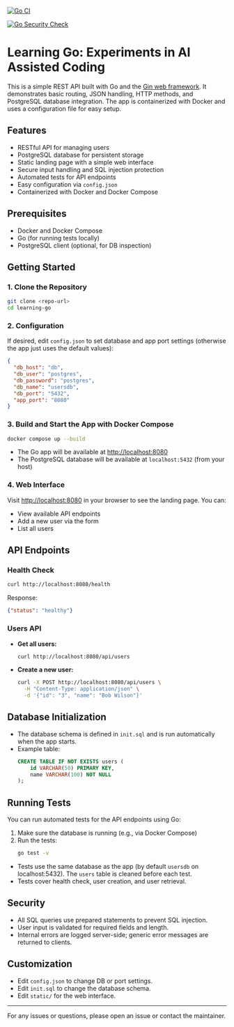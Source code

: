 [![Go CI](https://github.com/mheadd/learning-go/actions/workflows/test.yml/badge.svg)](https://github.com/mheadd/learning-go/actions/workflows/test.yml)

[![Go Security Check](https://github.com/mheadd/learning-go/actions/workflows/gosec.yml/badge.svg)](https://github.com/mheadd/learning-go/actions/workflows/gosec.yml)

# Learning Go: Experiments in AI Assisted Coding

This is a simple REST API built with Go and the [Gin web framework](https://gin-gonic.com/). It demonstrates basic routing, JSON handling, HTTP methods, and PostgreSQL database integration. The app is containerized with Docker and uses a configuration file for easy setup.

## Features
- RESTful API for managing users
- PostgreSQL database for persistent storage
- Static landing page with a simple web interface
- Secure input handling and SQL injection protection
- Automated tests for API endpoints
- Easy configuration via `config.json`
- Containerized with Docker and Docker Compose

## Prerequisites
- Docker and Docker Compose
- Go (for running tests locally)
- PostgreSQL client (optional, for DB inspection)

## Getting Started

### 1. Clone the Repository
```bash
git clone <repo-url>
cd learning-go
```

### 2. Configuration
If desired, edit `config.json` to set database and app port settings (otherwise the app just uses the default values):
```json
{
  "db_host": "db",
  "db_user": "postgres",
  "db_password": "postgres",
  "db_name": "usersdb",
  "db_port": "5432",
  "app_port": "8080"
}
```

### 3. Build and Start the App with Docker Compose
```bash
docker compose up --build
```
- The Go app will be available at [http://localhost:8080](http://localhost:8080)
- The PostgreSQL database will be available at `localhost:5432` (from your host)

### 4. Web Interface
Visit [http://localhost:8080](http://localhost:8080) in your browser to see the landing page. You can:
- View available API endpoints
- Add a new user via the form
- List all users

## API Endpoints

### Health Check
```bash
curl http://localhost:8080/health
```
Response:
```json
{"status": "healthy"}
```

### Users API
- **Get all users:**
  ```bash
  curl http://localhost:8080/api/users
  ```
- **Create a new user:**
  ```bash
  curl -X POST http://localhost:8080/api/users \
    -H "Content-Type: application/json" \
    -d '{"id": "3", "name": "Bob Wilson"}'
  ```

## Database Initialization
- The database schema is defined in `init.sql` and is run automatically when the app starts.
- Example table:
  ```sql
  CREATE TABLE IF NOT EXISTS users (
      id VARCHAR(50) PRIMARY KEY,
      name VARCHAR(100) NOT NULL
  );
  ```

## Running Tests

You can run automated tests for the API endpoints using Go:

1. Make sure the database is running (e.g., via Docker Compose)
2. Run the tests:
   ```bash
   go test -v
   ```
- Tests use the same database as the app (by default `usersdb` on localhost:5432). The `users` table is cleaned before each test.
- Tests cover health check, user creation, and user retrieval.

## Security
- All SQL queries use prepared statements to prevent SQL injection.
- User input is validated for required fields and length.
- Internal errors are logged server-side; generic error messages are returned to clients.

## Customization
- Edit `config.json` to change DB or port settings.
- Edit `init.sql` to change the database schema.
- Edit `static/` for the web interface.

---

For any issues or questions, please open an issue or contact the maintainer.
